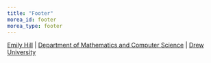 ```yaml
---
title: "Footer"
morea_id: footer
morea_type: footer
---
```


[Emily Hill](mailto:ehill1@drew.edu) | [Department of Mathematics and Computer Science](http://www.drew.edu/mcs/) | [Drew University](http://www.drew.edu/) <br>
<!---emhill@drew.edu<br>-->
